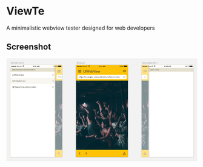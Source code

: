 # ViewTe

A minimalistic webview tester designed for web developers

## Screenshot

![](docs/assets/screenshot-2.0.0.png)
